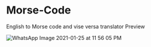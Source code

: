 # Morse-Code
English to Morse code and vise versa translator
Preview

![WhatsApp Image 2021-01-25 at 11 56 05 PM](https://user-images.githubusercontent.com/24393343/105805430-f9dbe300-5fc7-11eb-9fd5-645b1e95ea65.jpeg)
